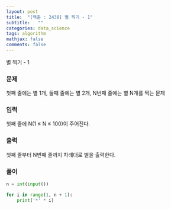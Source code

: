 ```yaml
---
layout: post
title:  "[백준 : 2438] 별 찍기 - 1"
subtitle:   ""
categories: data_science
tags: algorithm
mathjax: false
comments: false
---
```


별 찍기 - 1

### 문제

첫째 줄에는 별 1개, 둘째 줄에는 별 2개, N번째 줄에는 별 N개를 찍는 문제

### 입력

첫째 줄에 N(1 ≤ N ≤ 100)이 주어진다.

### 출력

첫째 줄부터 N번째 줄까지 차례대로 별을 출력한다.

### 풀이

```python
n = int(input())

for i in range(1, n + 1):
    print('*' * i)
```